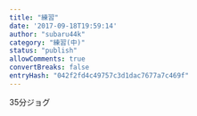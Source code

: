 ```yaml
---
title: "練習"
date: '2017-09-18T19:59:14'
author: "subaru44k"
category: "練習(中)"
status: "publish"
allowComments: true
convertBreaks: false
entryHash: "042f2fd4c49757c3d1dac7677a7c469f"
---
```

35分ジョグ
